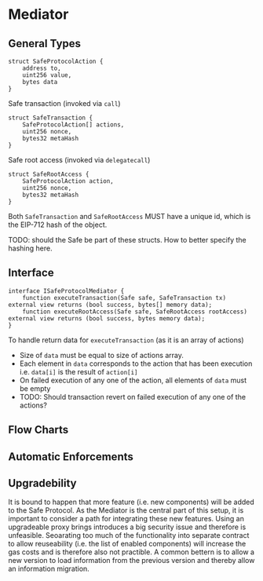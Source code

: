 # Mediator

## General Types

```solidity
struct SafeProtocolAction {
    address to,
    uint256 value,
    bytes data
}
```

Safe transaction (invoked via `call`)

```solidity
struct SafeTransaction {
    SafeProtocolAction[] actions,
    uint256 nonce,
    bytes32 metaHash
}
```

Safe root access (invoked via `delegatecall`)

```solidity
struct SafeRootAccess {
    SafeProtocolAction action,
    uint256 nonce,
    bytes32 metaHash
}
```

Both `SafeTransaction` and `SafeRootAccess` MUST have a unique id, which is the EIP-712 hash of the object.

TODO: should the Safe be part of these structs. How to better specify the hashing here.

## Interface

```solidity
interface ISafeProtocolMediator {
    function executeTransaction(Safe safe, SafeTransaction tx) external view returns (bool success, bytes[] memory data);
    function executeRootAccess(Safe safe, SafeRootAccess rootAccess) external view returns (bool success, bytes memory data);
}
```

To handle return data for `executeTransaction` (as it is an array of actions)
- Size of `data` must be equal to size of actions array.
- Each element in `data` corresponds to the action that has been execution i.e. `data[i]` is the result of `action[i]`
- On failed execution of any one of the action, all elements of `data` must be empty
- TODO: Should transaction revert on failed execution of any one of the actions?

## Flow Charts

## Automatic Enforcements

## Upgradebility 

It is bound to happen that more feature (i.e. new components) will be added to the Safe Protocol. As the Mediator is the central part of this setup, it is important to consider a path for integrating these new features. Using an upgradeable proxy brings introduces a big security issue and therefore is unfeasible. Seoarating too much of the functionality into separate contract to allow reuseability (i.e. the list of enabled components) will increase the gas costs and is therefore also not practible. A common bettern is to allow a new version to load information from the previous version and thereby allow an information migration.
